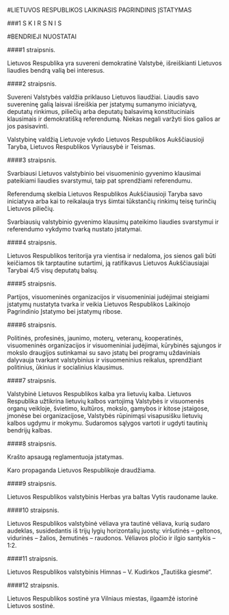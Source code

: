 #LIETUVOS RESPUBLIKOS LAIKINASIS PAGRINDINIS ĮSTATYMAS

###1 S K I R S N I S

#BENDRIEJI NUOSTATAI

####1 straipsnis.

Lietuvos Respublika yra suvereni demokratinė Valstybė, išreiškianti Lietuvos liaudies bendrą valią bei interesus.

####2 straipsnis.

Suvereni Valstybės valdžia priklauso Lietuvos liaudžiai. Liaudis savo suvereninę galią laisvai išreiškia per įstatymų sumanymo iniciatyvą, deputatų rinkimus, piliečių arba deputatų balsavimą konstituciniais klausimais ir demokratišką referendumą. Niekas negali varžyti šios galios ar jos pasisavinti.

Valstybinę valdžią Lietuvoje vykdo Lietuvos Respublikos Aukščiausioji Taryba, Lietuvos Respublikos Vyriausybė ir Teismas.

####3 straipsnis.

Svarbiausi Lietuvos valstybinio bei visuomeninio gyvenimo klausimai pateikiami liaudies svarstymui, taip pat sprendžiami referendumu.

Referendumą skelbia Lietuvos Respublikos Aukščiausioji Taryba savo iniciatyva arba kai to reikalauja trys šimtai tūkstančių rinkimų teisę turinčių Lietuvos piliečių.

Svarbiausių valstybinio gyvenimo klausimų pateikimo liaudies svarstymui ir referendumo vykdymo tvarką nustato įstatymai.

####4 straipsnis.

Lietuvos Respublikos teritorija yra vientisa ir nedaloma, jos sienos gali būti keičiamos tik tarptautine sutartimi, ją ratifikavus Lietuvos Aukščiausiajai Tarybai 4/5 visų deputatų balsų.

####5 straipsnis.

Partijos, visuomeninės organizacijos ir visuomeniniai judėjimai steigiami įstatymų nustatyta tvarka ir veikia Lietuvos Respublikos Laikinojo Pagrindinio Įstatymo bei įstatymų ribose.

####6 straipsnis.

Politinės, profesinės, jaunimo, moterų, veteranų, kooperatinės, visuomeninės organizacijos ir visuomeniniai judėjimai, kūrybinės sąjungos ir mokslo draugijos sutinkamai su savo įstatų bei programų uždaviniais dalyvauja tvarkant valstybinius ir visuomeninius reikalus, sprendžiant politinius, ūkinius ir socialinius klausimus.

####7 straipsnis.

Valstybinė Lietuvos Respublikos kalba yra lietuvių kalba.
Lietuvos Respublika užtikrina lietuvių kalbos vartojimą Valstybės ir visuomenės organų veikloje, švietimo, kultūros, mokslo, gamybos ir kitose įstaigose, įmonėse bei organizacijose, Valstybės rūpinimąsi visapusišku lietuvių kalbos ugdymu ir mokymu. Sudaromos sąlygos vartoti ir ugdyti tautinių bendrijų kalbas.

####8 straipsnis.

Krašto apsaugą reglamentuoja įstatymas.

Karo propaganda Lietuvos Respublikoje draudžiama.

####9 straipsnis.

Lietuvos Respublikos valstybinis Herbas yra baltas Vytis raudoname lauke.

####10 straipsnis.

Lietuvos Respublikos valstybinė vėliava yra tautinė vėliava, kurią sudaro audeklas, susidedantis iš trijų lygių horizontalių juostų: viršutinės – geltonos, vidurinės – žalios, žemutinės – raudonos. Vėliavos pločio ir ilgio santykis – 1:2.

####11 straipsnis.

Lietuvos Respublikos valstybinis Himnas – V. Kudirkos „Tautiška giesmė“.

####12 straipsnis.

Lietuvos Respublikos sostinė yra Vilniaus miestas, ilgaamžė istorinė Lietuvos sostinė.
